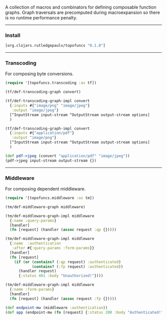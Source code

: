 A collection of macros and combinators for defining composable function graphs. Graph
traversals are precomputed during macroexpansion so there is no runtime performance penalty.

---

### Install

```clojure 
[org.clojars.rutledgepaulv/topofuncs "0.1.0"]
```

---

### Transcoding 

For composing byte conversions.

```clojure
(require '[topofuncs.transcoding :as tf])

(tf/def-transcoding-graph convert)

(tf/def-transcoding-graph-impl convert
  {:inputs #{"image/png" "image/jpeg"}
   :output "image/jpeg"}
  [^InputStream input-stream ^OutputStream output-stream options]
  )

(tf/def-transcoding-graph-impl convert
  {:inputs #{"application/pdf"}
   :output "image/png"}
  [^InputStream input-stream ^OutputStream output-stream options]
  )

(def pdf->jpeg (convert "application/pdf" "image/jpeg"))
(pdf->jpeg input-stream output-stream {})
```

---

### Middleware 

For composing dependent middleware.

```clojure 
(require '[topofuncs.middleware :as tm])

(tm/def-middleware-graph middleware)

(tm/def-middleware-graph-impl middleware
  {:name :query-params}
  [handler]
  (fn [request] (handler (assoc request :qp {}))))

(tm/def-middleware-graph-impl middleware
  {:name  :authentication
   :after #{:query-params :form-params}}
  [handler]
  (fn [request]
    (if (or (contains? (:qp request) :authenticated)
            (contains? (:fp request) :authenticated))
      (handler request)
      {:status 401 :body "Unauthorized!"})))

(tm/def-middleware-graph-impl middleware
  {:name :form-params}
  [handler]
  (fn [request] (handler (assoc request :fp {}))))

(def endpoint-mw (middleware :authentication))
(def app (endpoint-mw (fn [request] {:status 200 :body "Authenticated!"}))

```


